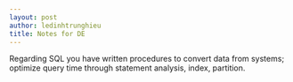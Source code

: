 ```yaml
---
layout: post
author: ledinhtrunghieu
title: Notes for DE
---
```



Regarding SQL you have written procedures to convert data from systems; optimize query time through statement analysis, index, partition.